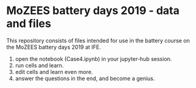 # MoZEES battery days 2019 - data and files

This repository consists of files intended for use in the battery course on the MoZEES battery days 2019 at IFE.

1. open the notebook (Case4.ipynb) in your jupyter-hub session.
2. run cells and learn.
3. edit cells and learn even more.
4. answer the questions in the end, and become a genius.
